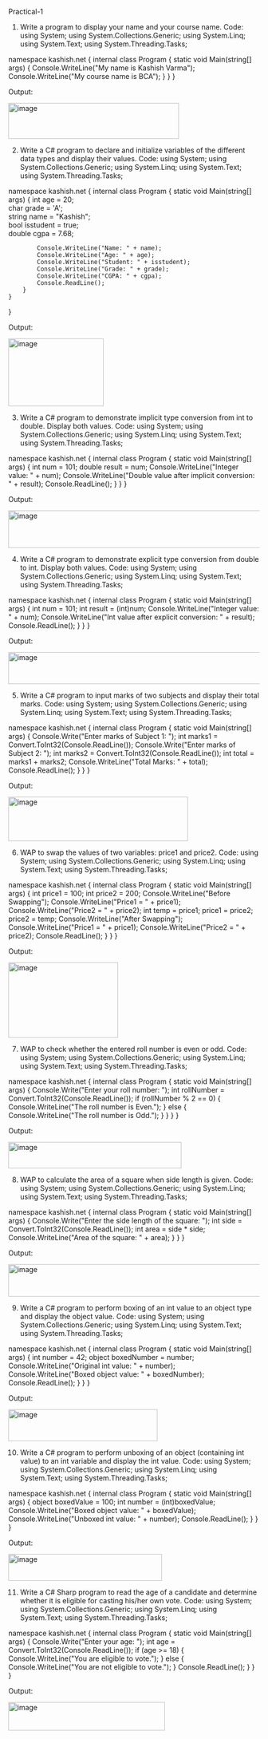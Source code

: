 Practical-1

1. Write a program to display your name and your course name.
Code:  using System;
using System.Collections.Generic;
using System.Linq;
using System.Text;
using System.Threading.Tasks;

namespace kashish.net
{
    internal class Program
    {
        static void Main(string[] args)
        {
            Console.WriteLine("My name is Kashish Varma");
            Console.WriteLine("My course name is BCA");
        }
    }
}

Output:

<img width="342" height="72" alt="image" src="https://github.com/user-attachments/assets/842e05e2-f5de-4df9-a71d-9122bbb49da2" />


2. Write a C# program to declare and initialize variables of the
different data types and display their values.
Code: using System;
using System.Collections.Generic;
using System.Linq;
using System.Text;
using System.Threading.Tasks;

namespace kashish.net
{
    internal class Program
    {
        static void Main(string[] args)
        {
            int age = 20;               
            char grade = 'A';          
            string name = "Kashish";    
            bool isstudent = true;      
            double cgpa = 7.68;         

            Console.WriteLine("Name: " + name);
            Console.WriteLine("Age: " + age);
            Console.WriteLine("Student: " + isstudent);
            Console.WriteLine("Grade: " + grade);
            Console.WriteLine("CGPA: " + cgpa);
            Console.ReadLine();
        }
    }
}

Output:

<img width="191" height="136" alt="image" src="https://github.com/user-attachments/assets/4a527d12-1903-4111-817b-fb2843d2b90a" />


3. Write a C# program to demonstrate implicit type conversion from int to double. Display both values.
Code: using System;
using System.Collections.Generic;
using System.Linq;
using System.Text;
using System.Threading.Tasks;

namespace kashish.net
{
    internal class Program
    {
        static void Main(string[] args)
        {
            int num = 101;
            double result = num;
            Console.WriteLine("Integer value: " + num);
            Console.WriteLine("Double value after implicit conversion: " + result);
            Console.ReadLine();
        }
    }
}

Output:  

<img width="536" height="75" alt="image" src="https://github.com/user-attachments/assets/21db64a2-1e41-47e3-8e12-7024bf578362" />


4. Write a C# program to demonstrate explicit type conversion from double to int. Display both values.
Code: using System;
using System.Collections.Generic;
using System.Linq;
using System.Text;
using System.Threading.Tasks;

namespace kashish.net
{
    internal class Program
    {
        static void Main(string[] args)
        {
            int num = 101;
            int result = (int)num;
            Console.WriteLine("Integer value: " + num);
            Console.WriteLine("Int value after explicit conversion: " + result);
            Console.ReadLine();
        }
    }
}

Output: 

<img width="514" height="64" alt="image" src="https://github.com/user-attachments/assets/fb596e82-e8bc-4fbc-a61b-87b26a9168c1" />


5. Write a C# program to input marks of two subjects and display their total marks.
Code: using System;
using System.Collections.Generic;
using System.Linq;
using System.Text;
using System.Threading.Tasks;

namespace kashish.net
{
    internal class Program
    {
        static void Main(string[] args)
        {
            Console.Write("Enter marks of Subject 1: ");
            int marks1 = Convert.ToInt32(Console.ReadLine());
            Console.Write("Enter marks of Subject 2: ");
            int marks2 = Convert.ToInt32(Console.ReadLine());
            int total = marks1 + marks2;
            Console.WriteLine("Total Marks: " + total);
            Console.ReadLine();
        }
    }
}

Output: 

<img width="360" height="89" alt="image" src="https://github.com/user-attachments/assets/ac98e459-4889-4c62-bf5b-7b1f9485ae6d" />


6. WAP to swap the values of two variables: price1 and price2.
Code: using System;
using System.Collections.Generic;
using System.Linq;
using System.Text;
using System.Threading.Tasks;

namespace kashish.net
{
    internal class Program
    {
        static void Main(string[] args)
        {
            int price1 = 100;
            int price2 = 200;
            Console.WriteLine("Before Swapping");
            Console.WriteLine("Price1 = " + price1);
            Console.WriteLine("Price2 = " + price2);
            int temp = price1;
            price1 = price2;
            price2 = temp;
            Console.WriteLine("After Swapping");
            Console.WriteLine("Price1 = " + price1);
            Console.WriteLine("Price2 = " + price2);
            Console.ReadLine();
        }
    }
}

Output:

<img width="220" height="151" alt="image" src="https://github.com/user-attachments/assets/e1cd51c2-145f-4aa3-b694-4bf91d888a68" />


7. WAP to check whether the entered roll number is even or odd.
Code: using System;
using System.Collections.Generic;
using System.Linq;
using System.Text;
using System.Threading.Tasks;

namespace kashish.net
{
    internal class Program
    {
        static void Main(string[] args)
        {
            Console.Write("Enter your roll number: ");
            int rollNumber = Convert.ToInt32(Console.ReadLine());
            if (rollNumber % 2 == 0)
            {
                Console.WriteLine("The roll number is Even.");
            }
            else
            {
                Console.WriteLine("The roll number is Odd.");
            }
        }
    }
}

Output: 

<img width="347" height="53" alt="image" src="https://github.com/user-attachments/assets/e90ccc29-ff7e-45f6-8f5e-b9e654b3e06d" />


8. WAP to calculate the area of a square when side length is given.
Code: using System;
using System.Collections.Generic;
using System.Linq;
using System.Text;
using System.Threading.Tasks;

namespace kashish.net
{
    internal class Program
    {
        static void Main(string[] args)
        {
            Console.Write("Enter the side length of the square: ");
            int side = Convert.ToInt32(Console.ReadLine());
            int area = side * side;
            Console.WriteLine("Area of the square: " + area);
        }
    }
}

Output: 

<img width="510" height="65" alt="image" src="https://github.com/user-attachments/assets/66ca6a1c-036d-4ffa-8fb7-bd383bd1f5a7" />


9. Write a C# program to perform boxing of an int value to an object type and display the object value.
Code: using System;
using System.Collections.Generic;
using System.Linq;
using System.Text;
using System.Threading.Tasks;

namespace kashish.net
{
    internal class Program
    {
        static void Main(string[] args)
        {
            int number = 42;
            object boxedNumber = number;
            Console.WriteLine("Original int value: " + number);
            Console.WriteLine("Boxed object value: " + boxedNumber);
            Console.ReadLine();
        }
    }
}

Output: 

<img width="299" height="64" alt="image" src="https://github.com/user-attachments/assets/d4d9c067-3f65-4316-b137-4e68a4e8528b" />


10. Write a C# program to perform unboxing of an object (containing int value) to an int variable and display the int value.
Code: using System;
using System.Collections.Generic;
using System.Linq;
using System.Text;
using System.Threading.Tasks;

namespace kashish.net
{
    internal class Program
    {
        static void Main(string[] args)
        {
            object boxedValue = 100;
            int number = (int)boxedValue;
            Console.WriteLine("Boxed object value: " + boxedValue);
            Console.WriteLine("Unboxed int value: " + number);
            Console.ReadLine();
        }
    }
}

Output:

<img width="308" height="54" alt="image" src="https://github.com/user-attachments/assets/0ed40094-3452-4585-a815-739a5b9e3b4e" />


11. Write a C# Sharp program to read the age of a candidate and determine whether it is eligible for casting his/her own vote.
Code: using System;
using System.Collections.Generic;
using System.Linq;
using System.Text;
using System.Threading.Tasks;

namespace kashish.net
{
    internal class Program
    {
        static void Main(string[] args)
        {
            Console.Write("Enter your age: ");
            int age = Convert.ToInt32(Console.ReadLine());
            if (age >= 18)
            {
                Console.WriteLine("You are eligible to vote.");
            }
            else
            {
                Console.WriteLine("You are not eligible to vote.");
            }
            Console.ReadLine();
        }
    }
}

Output:  

<img width="314" height="57" alt="image" src="https://github.com/user-attachments/assets/1e1c18d2-e609-4d61-9328-57ffddbf19ae" />
